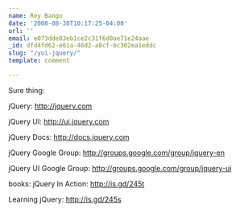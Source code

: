 ```yaml
---
name: Rey Bango
date: '2008-08-30T10:17:25-04:00'
url: ''
email: e073dde03eb1ce2c31f6d0ae71e24aae
_id: dfd4fd62-e61a-46d2-a8cf-6c302ea1eddc
slug: "/yui-jquery/"
template: comment

---
```


Sure thing:

jQuery:
http://jquery.com

jQuery UI:
http://ui.jquery.com

jQuery Docs:
http://docs.jquery.com

jQuery Google Group:
http://groups.google.com/group/jquery-en

jQuery UI Google Group:
http://groups.google.com/group/jquery-ui

books:
jQuery In Action: http://is.gd/245t

Learning jQuery: http://is.gd/245s
